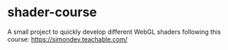 # shader-course
A small project to quickly develop different WebGL shaders following this course: https://simondev.teachable.com/

